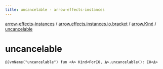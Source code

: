 ```yaml
---
title: uncancelable - arrow-effects-instances
---
```


[arrow-effects-instances](../../index.html) / [arrow.effects.instances.io.bracket](../index.html) / [arrow.Kind](index.html) / [uncancelable](./uncancelable.html)

# uncancelable

`@JvmName("uncancelable") fun <A> Kind<ForIO, `[`A`](uncancelable.html#A)`>.uncancelable(): IO<`[`A`](uncancelable.html#A)`>`